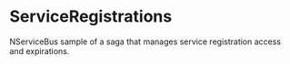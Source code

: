 ServiceRegistrations
====================

NServiceBus sample of a saga that manages service registration access and expirations.